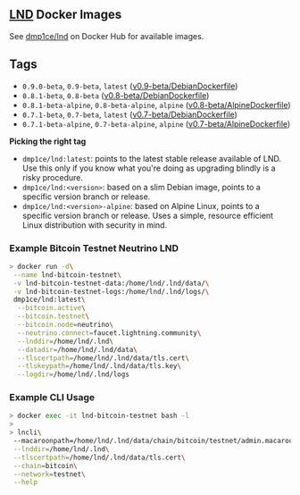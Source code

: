 ## [LND](https://github.com/LightningNetwork/lnd) Docker Images

See [dmp1ce/lnd](https://hub.docker.com/r/dmp1ce/lnd/tags/) on Docker Hub for available images.

## Tags

- `0.9.0-beta`, `0.9-beta`, `latest` ([v0.9-beta/DebianDockerfile](https://github.com/dmp1ce/lnd-docker/blob/hub/v0.9-beta/DebianDockerfile))
- `0.8.1-beta`, `0.8-beta` ([v0.8-beta/DebianDockerfile](https://github.com/dmp1ce/lnd-docker/blob/hub/v0.8-beta/DebianDockerfile))
- `0.8.1-beta-alpine`, `0.8-beta-alpine`, `alpine` ([v0.8-beta/AlpineDockerfile](https://github.com/dmp1ce/lnd-docker/blob/hub/v0.8-beta/AlpineDockerfile))
- `0.7.1-beta`, `0.7-beta`, `latest` ([v0.7-beta/DebianDockerfile](https://github.com/dmp1ce/lnd-docker/blob/hub/v0.7-beta/DebianDockerfile))
- `0.7.1-beta-alpine`, `0.7-beta-alpine`, `alpine` ([v0.7-beta/AlpineDockerfile](https://github.com/dmp1ce/lnd-docker/blob/hub/v0.7-beta/AlpineDockerfile))

**Picking the right tag**

- `dmp1ce/lnd:latest`: points to the latest stable release available of LND. Use this only if you know what you're doing as upgrading blindly is a risky procedure.
- `dmp1ce/lnd:<version>`: based on a slim Debian image, points to a specific version branch or release.
- `dmp1ce/lnd:<version>-alpine`: based on Alpine Linux, points to a specific version branch or release. Uses a simple, resource efficient Linux distribution with security in mind.

### Example Bitcoin Testnet Neutrino LND

```sh
> docker run -d\
 --name lnd-bitcoin-testnet\
 -v lnd-bitcoin-testnet-data:/home/lnd/.lnd/data/\
 -v lnd-bitcoin-testnet-logs:/home/lnd/.lnd/logs/\
 dmp1ce/lnd:latest\
  --bitcoin.active\
  --bitcoin.testnet\
  --bitcoin.node=neutrino\
  --neutrino.connect=faucet.lightning.community\
  --lnddir=/home/lnd/.lnd\
  --datadir=/home/lnd/.lnd/data\
  --tlscertpath=/home/lnd/.lnd/data/tls.cert\
  --tlskeypath=/home/lnd/.lnd/data/tls.key\
  --logdir=/home/lnd/.lnd/logs
```

### Example CLI Usage

```sh
> docker exec -it lnd-bitcoin-testnet bash -l
>
> lncli\
 --macaroonpath=/home/lnd/.lnd/data/chain/bitcoin/testnet/admin.macaroon\
 --lnddir=/home/lnd/.lnd\
 --tlscertpath=/home/lnd/.lnd/data/tls.cert\
 --chain=bitcoin\
 --network=testnet\
 --help
```

